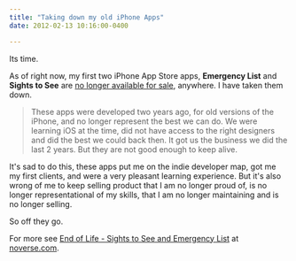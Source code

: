 ```yaml
---
title: "Taking down my old iPhone Apps"
date: 2012-02-13 10:16:00-0400

---
```


Its time.

As of right now, my first two iPhone App Store apps, **Emergency List** and **Sights to See** are [no longer available for sale](https://noverse.com/blog/2012/02/end-of-life-sights-to-see-and-emergency-list/), anywhere. I have taken them down.

> These apps were developed two years ago, for old versions of the iPhone, and no longer represent the best we can do. We were learning iOS at the time, did not have access to the right designers and did the best we could back then. It got us the business we did the last 2 years. But they are not good enough to keep alive.

It's sad to do this, these apps put me on the indie developer map, got me my first clients, and were a very pleasant learning experience. But it's also wrong of me to keep selling product that I am no longer proud of, is no longer representational of my skills, that I am no longer maintaining and is no longer selling.

So off they go.

For more see [End of Life - Sights to See and Emergency List](https://noverse.com/blog/2012/02/end-of-life-sights-to-see-and-emergency-list/) at [noverse.com](https://noverse.com).

